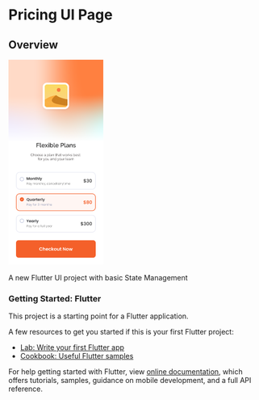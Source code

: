 # Pricing UI Page

## Overview
<a href="https://github.com/muhmmadafin/pricing_ui" align="center">
    <img src="Pricing.png" alt="Logo" width="187.5" height="406">
</a>

A new Flutter UI project with basic State Management

### Getting Started: Flutter

This project is a starting point for a Flutter application.

A few resources to get you started if this is your first Flutter project:

- [Lab: Write your first Flutter app](https://flutter.dev/docs/get-started/codelab)
- [Cookbook: Useful Flutter samples](https://flutter.dev/docs/cookbook)

For help getting started with Flutter, view
[online documentation](https://flutter.dev/docs), which offers tutorials,
samples, guidance on mobile development, and a full API reference.
